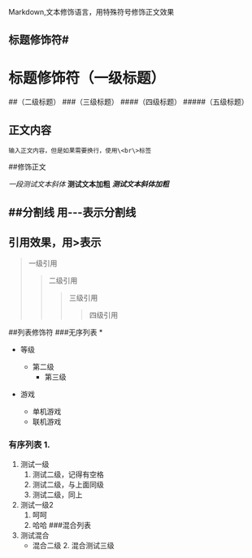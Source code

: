 Markdown,文本修饰语言，用特殊符号修饰正文效果<br>
## 标题修饰符\#

# 标题修饰符（一级标题）
##（二级标题）
###（三级标题）
####（四级标题）
#####（五级标题）

## 正文内容
	输入正文内容，但是如果需要换行，使用\<br\>标签
##修饰正文

*一段测试文本斜体*
**测试文本加粗**
***测试文本斜体加粗***

##分割线
	用\-\-\-表示分割线
---

## 引用效果，用\>表示
>一级引用
>>二级引用
>>>三级引用
>>>>四级引用

##列表修饰符
###无序列表 \*
* 等级
  * 第二级
    * 第三级

* 游戏
  * 单机游戏
  * 联机游戏

### 有序列表 1.
1. 测试一级
   1. 测试二级，记得有空格
   2. 测试二级，与上面同级
   3. 测试二级，同上
2. 测试一级2
   1. 呵呵
   2. 哈哈
###混合列表 
1. 测试混合
   * 混合二级
     2. 混合测试三级

